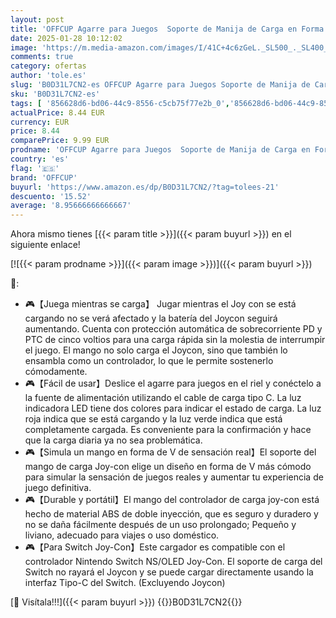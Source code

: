 ```yaml
---
layout: post
title: 'OFFCUP Agarre para Juegos  Soporte de Manija de Carga en Forma de V  Joy-Con Charger Grip Handle Cómodo con Indicadores de Batería  para Nintendo Switch  NS/OLED  Joy-Con  Negro '
date: 2025-01-28 10:12:02
image: 'https://m.media-amazon.com/images/I/41C+4c6zGeL._SL500_._SL400_.jpg'
comments: true
category: ofertas
author: 'tole.es'
slug: 'B0D31L7CN2-es OFFCUP Agarre para Juegos Soporte de Manija de Carga en...'
sku: 'B0D31L7CN2-es'
tags: [ '856628d6-bd06-44c9-8556-c5cb75f77e2b_0','856628d6-bd06-44c9-8556-c5cb75f77e2b_3701','856628d6-bd06-44c9-8556-c5cb75f77e2b_8201','Accesorios','Accesorios para Nintendo Switch','Accesorios para PS4, Xbox One y Nintendo Switch','Arborist Merchandising Root','Baterías y cargadores para Nintendo Switch','Cargadores para Nintendo Switch','Hardware y juegos para Nintendo Switch','Self Service','Special Features Stores','Videojuegos','nintendo','offcup','🇪🇸', ]
actualPrice: 8.44 EUR
currency: EUR
price: 8.44
comparePrice: 9.99 EUR
prodname: 'OFFCUP Agarre para Juegos  Soporte de Manija de Carga en Forma de V  Joy-Con Charger Grip Handle Cómodo con Indicadores de Batería  para Nintendo Switch  NS/OLED  Joy-Con  Negro '
country: 'es'
flag: '🇪🇸'
brand: 'OFFCUP'
buyurl: 'https://www.amazon.es/dp/B0D31L7CN2/?tag=tolees-21'
descuento: '15.52'
average: '8.95666666666667'
---
```


Ahora mismo tienes [{{< param title >}}]({{< param buyurl >}}) en el siguiente enlace!

[![{{< param prodname >}}]({{< param image >}})]({{< param buyurl >}})

🔎:

- 🎮【Juega mientras se carga】 Jugar mientras el Joy con se está cargando no se verá afectado y la batería del Joycon seguirá aumentando. Cuenta con protección automática de sobrecorriente PD y PTC de cinco voltios para una carga rápida sin la molestia de interrumpir el juego. El mango no solo carga el Joycon, sino que también lo ensambla como un controlador, lo que le permite sostenerlo cómodamente.
- 🎮【Fácil de usar】Deslice el agarre para juegos en el riel y conéctelo a la fuente de alimentación utilizando el cable de carga tipo C. La luz indicadora LED tiene dos colores para indicar el estado de carga. La luz roja indica que se está cargando y la luz verde indica que está completamente cargada. Es conveniente para la confirmación y hace que la carga diaria ya no sea problemática.
- 🎮【Simula un mango en forma de V de sensación real】El soporte del mango de carga Joy-con elige un diseño en forma de V más cómodo para simular la sensación de juegos reales y aumentar tu experiencia de juego definitiva.
- 🎮【Durable y portátil】El mango del controlador de carga joy-con está hecho de material ABS de doble inyección, que es seguro y duradero y no se daña fácilmente después de un uso prolongado; Pequeño y liviano, adecuado para viajes o uso doméstico.
- 🎮【Para Switch Joy-Con】Este cargador es compatible con el controlador Nintendo Switch NS/OLED Joy-Con. El soporte de carga del Switch no rayará el Joycon y se puede cargar directamente usando la interfaz Tipo-C del Switch. (Excluyendo Joycon)

[🛒 Visítala!!!]({{< param buyurl >}})
{{<world>}}B0D31L7CN2{{</world>}}
